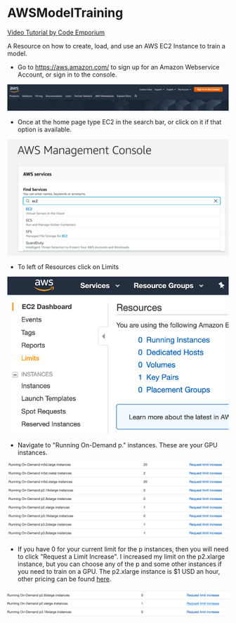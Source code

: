# AWSModelTraining
[Video Tutorial by Code Emporium](https://www.youtube.com/watch?v=pK-LYoRwp-k)

A Resource on how to create, load, and use an AWS EC2 Instance to train a model. 

- Go to https://aws.amazon.com/ to sign up for an Amazon Webservice Account, or sign in to the console.

![AWS Home Page](images/image1.png)

- Once at the home page type EC2 in the search bar, or click on it if that option is available. 

![AWS User Home Page](images/image2.png)

- To left of Resources click on Limits

![AWS EC2 Page](images/image3.png)

- Navigate to "Running On-Demand p." instances. These are your GPU instances.

![AWS Limits Page](images/image4.png)

- If you have 0 for your current limit for the p instances, then you will need to click "Request a Limit Increase". I increased my limit on the p2.xlarge instance, but you can choose any of the p and some other instances if you need to train on a GPU. The p2.xlarge instance is $1 USD an hour, other pricing can be found [here](https://aws.amazon.com/ec2/pricing/on-demand/).

![AWS Request Limit Increase](images/image5.png)

